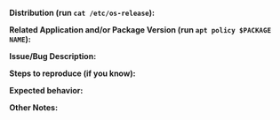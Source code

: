 <!--

If this is a bug, please use the template below. If this is a question or general discussion topic, please start a conversation in our chat https://chat.pop-os.org/ or post on our subreddit https://reddit.com/r/pop_os - as those are the proper forums for that type of discussion.

-->


**Distribution (run `cat /etc/os-release`):**
 
 
 
**Related Application and/or Package Version (run `apt policy $PACKAGE NAME`):**



**Issue/Bug Description:**



**Steps to reproduce (if you know):**



**Expected behavior:**



**Other Notes:**


